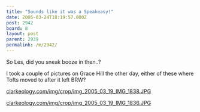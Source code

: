 ```yaml
---
title: "Sounds like it was a Speakeasy!"
date: 2005-03-24T18:19:57.000Z
post: 2942
board: 8
layout: post
parent: 2939
permalink: /m/2942/
---
```

So Les, did you sneak booze in then..?

I took a couple of pictures on Grace Hill the other day, either of these where Tofts moved to after it left BRW?

<a href="http://www.clarkeology.com/img/crop/img_2005_03_19_IMG_1838.JPG">clarkeology.com/img/crop/img_2005_03_19_IMG_1838.JPG</a>

<a href="http://www.clarkeology.com/img/crop/img_2005_03_19_IMG_1836.JPG">clarkeology.com/img/crop/img_2005_03_19_IMG_1836.JPG</a>
